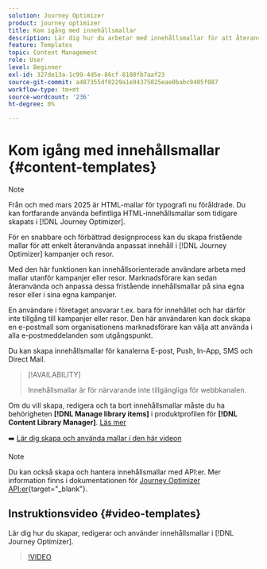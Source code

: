 ```yaml
---
solution: Journey Optimizer
product: journey optimizer
title: Kom igång med innehållsmallar
description: Lär dig hur du arbetar med innehållsmallar för att återanvända innehåll i Journey Optimizer kampanjer och resor
feature: Templates
topic: Content Management
role: User
level: Beginner
exl-id: 327de13a-1c99-4d5e-86cf-8180fb7aaf23
source-git-commit: a487355df0229a1e94375025eae0babc9405f087
workflow-type: tm+mt
source-wordcount: '236'
ht-degree: 0%

---
```



# Kom igång med innehållsmallar {#content-templates}

>[!NOTE]
>
>Från och med mars 2025 är HTML-mallar för typografi nu föråldrade. Du kan fortfarande använda befintliga HTML-innehållsmallar som tidigare skapats i [!DNL Journey Optimizer].

För en snabbare och förbättrad designprocess kan du skapa fristående mallar för att enkelt återanvända anpassat innehåll i [!DNL Journey Optimizer] kampanjer och resor.

Med den här funktionen kan innehållsorienterade användare arbeta med mallar utanför kampanjer eller resor. Marknadsförare kan sedan återanvända och anpassa dessa fristående innehållsmallar på sina egna resor eller i sina egna kampanjer.

<!--![](../rn/assets/do-not-localize/content-template.gif)-->

En användare i företaget ansvarar t.ex. bara för innehållet och har därför inte tillgång till kampanjer eller resor. Den här användaren kan dock skapa en e-postmall som organisationens marknadsförare kan välja att använda i alla e-postmeddelanden som utgångspunkt.

Du kan skapa innehållsmallar för kanalerna E-post, Push, In-App, SMS och Direct Mail.

>[!AVAILABILITY]
>
>Innehållsmallar är för närvarande inte tillgängliga för webbkanalen.

Om du vill skapa, redigera och ta bort innehållsmallar måste du ha behörigheten **[!DNL Manage library items]** i produktprofilen för **[!DNL Content Library Manager]**. [Läs mer](../administration/ootb-product-profiles.md#content-library-manager)

➡️ [Lär dig skapa och använda mallar i den här videon](#video-templates)

>[!NOTE]
>
>Du kan också skapa och hantera innehållsmallar med API:er. Mer information finns i dokumentationen för [Journey Optimizer API:er](https://developer.adobe.com/journey-optimizer-apis/references/content/){target="_blank"}.

## Instruktionsvideo {#video-templates}

Lär dig hur du skapar, redigerar och använder innehållsmallar i [!DNL Journey Optimizer].

>[!VIDEO](https://video.tv.adobe.com/v/3413743/?quality=12)
